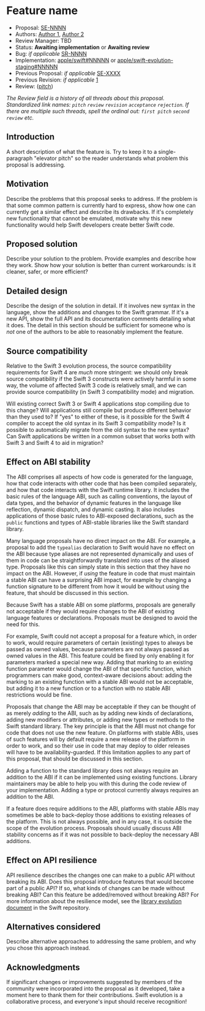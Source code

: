 # Feature name

* Proposal: [SE-NNNN](NNNN-filename.md)
* Authors: [Author 1](https://github.com/swiftdev), [Author 2](https://github.com/swiftdev)
* Review Manager: TBD
* Status: **Awaiting implementation** or **Awaiting review**
* Bug: *if applicable* [SR-NNNN](https://bugs.swift.org/browse/SR-NNNN)
* Implementation: [apple/swift#NNNNN](https://github.com/apple/swift/pull/NNNNN) or [apple/swift-evolution-staging#NNNNN](https://github.com/apple/swift-evolution-staging/pull/NNNNN)
* Previous Proposal: *if applicable* [SE-XXXX](XXXX-filename.md)
* Previous Revision: *if applicable* [1](https://github.com/apple/swift-evolution/blob/...commit-ID.../proposals/NNNN-filename.md)
* Review: ([pitch](https://forums.swift.org/...))

*The Review field is a history of all threads about this proposal.  Standardized link names: `pitch` `review` `revision` `acceptance` `rejection`.  If there are multiple such threads, spell the ordinal out: `first pitch` `second review` etc.*

## Introduction

A short description of what the feature is. Try to keep it to a
single-paragraph "elevator pitch" so the reader understands what
problem this proposal is addressing.

## Motivation

Describe the problems that this proposal seeks to address. If the
problem is that some common pattern is currently hard to express, show
how one can currently get a similar effect and describe its
drawbacks. If it's completely new functionality that cannot be
emulated, motivate why this new functionality would help Swift
developers create better Swift code.

## Proposed solution

Describe your solution to the problem. Provide examples and describe
how they work. Show how your solution is better than current
workarounds: is it cleaner, safer, or more efficient?

## Detailed design

Describe the design of the solution in detail. If it involves new
syntax in the language, show the additions and changes to the Swift
grammar. If it's a new API, show the full API and its documentation
comments detailing what it does. The detail in this section should be
sufficient for someone who is *not* one of the authors to be able to
reasonably implement the feature.

## Source compatibility

Relative to the Swift 3 evolution process, the source compatibility
requirements for Swift 4 are *much* more stringent: we should only
break source compatibility if the Swift 3 constructs were actively
harmful in some way, the volume of affected Swift 3 code is relatively
small, and we can provide source compatibility (in Swift 3
compatibility mode) and migration.

Will existing correct Swift 3 or Swift 4 applications stop compiling
due to this change? Will applications still compile but produce
different behavior than they used to? If "yes" to either of these, is
it possible for the Swift 4 compiler to accept the old syntax in its
Swift 3 compatibility mode? Is it possible to automatically migrate
from the old syntax to the new syntax? Can Swift applications be
written in a common subset that works both with Swift 3 and Swift 4 to
aid in migration?

## Effect on ABI stability

The ABI comprises all aspects of how code is generated for the
language, how that code interacts with other code that has been
compiled separately, and how that code interacts with the Swift
runtime library.  It includes the basic rules of the language ABI,
such as calling conventions, the layout of data types, and the
behavior of dynamic features in the language like reflection,
dynamic dispatch, and dynamic casting.  It also includes applications
of those basic rules to ABI-exposed declarations, such as the `public`
functions and types of ABI-stable libraries like the Swift standard
library.

Many language proposals have no direct impact on the ABI.  For
example, a proposal to add the `typealias` declaration to Swift
would have no effect on the ABI because type aliases are not
represented dynamically and uses of them in code can be
straightforwardly translated into uses of the aliased type.
Proposals like this can simply state in this section that they
have no impact on the ABI.  However, if *using* the feature in code
that must maintain a stable ABI can have a surprising ABI impact,
for example by changing a function signature to be different from
how it would be without using the feature, that should be discussed
in this section.

Because Swift has a stable ABI on some platforms, proposals are
generally not acceptable if they would require changes to the ABI
of existing language features or declarations.  Proposals must be
designed to avoid the need for this.

For example, Swift could not accept a proposal for a feature which,
in order to work, would require parameters of certain (existing)
types to always be passed as owned values, because parameters are
not always passed as owned values in the ABI.  This feature could
be fixed by only enabling it for parameters marked a special new way.
Adding that marking to an existing function parameter would change
the ABI of that specific function, which programmers can make good,
context-aware decisions about: adding the marking to an existing
function with a stable ABI would not be acceptable, but adding it
to a new function or to a function with no stable ABI restrictions
would be fine.

Proposals that change the ABI may be acceptable if they can be thought
of as merely *adding* to the ABI, such as by adding new kinds of
declarations, adding new modifiers or attributes, or adding new types
or methods to the Swift standard library.  The key principle is
that the ABI must not change for code that does not use the new
feature.  On platforms with stable ABIs, uses of such features will
by default require a new release of the platform in order to work,
and so their use in code that may deploy to older releases will have
to be availability-guarded.  If this limitation applies to any part
of this proposal, that should be discussed in this section.

Adding a function to the standard library does not always require
an addition to the ABI if it can be implemented using existing
functions.  Library maintainers may be able to help you with this
during the code review of your implementation.  Adding a type or
protocol currently always requires an addition to the ABI.

If a feature does require additions to the ABI, platforms with
stable ABIs may sometimes be able to back-deploy those additions
to existing releases of the platform.  This is not always possible,
and in any case, it is outside the scope of the evolution process.
Proposals should usually discuss ABI stability concerns as if
it was not possible to back-deploy the necessary ABI additions.

## Effect on API resilience

API resilience describes the changes one can make to a public API
without breaking its ABI. Does this proposal introduce features that
would become part of a public API? If so, what kinds of changes can be
made without breaking ABI? Can this feature be added/removed without
breaking ABI? For more information about the resilience model, see the
[library evolution
document](https://github.com/apple/swift/blob/master/docs/LibraryEvolution.rst)
in the Swift repository.

## Alternatives considered

Describe alternative approaches to addressing the same problem, and
why you chose this approach instead.

## Acknowledgments

If significant changes or improvements suggested by members of the 
community were incorporated into the proposal as it developed, take a
moment here to thank them for their contributions. Swift evolution is a 
collaborative process, and everyone's input should receive recognition!
